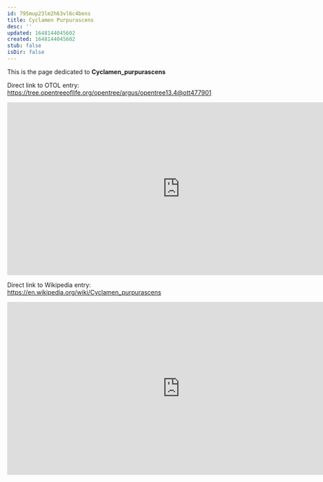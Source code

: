 ```yaml
---
id: 795mup23lm2h63vl6c4bens
title: Cyclamen Purpurascens
desc: ''
updated: 1648144045602
created: 1648144045602
stub: false
isDir: false
---
```

This is the page dedicated to **Cyclamen_purpurascens**


Direct link to OTOL entry: https://tree.opentreeoflife.org/opentree/argus/opentree13.4@ott477901



<html>
    <body>
    <iframe src="https://tree.opentreeoflife.org/opentree/argus/opentree13.4@ott477901"
    width="800" height="400" frameborder="0" allowfullscreen> </iframe>
    </body>
</html>
    


Direct link to Wikipedia entry: https://en.wikipedia.org/wiki/Cyclamen_purpurascens



<html>
    <body>
    <iframe src="https://en.wikipedia.org/wiki/Cyclamen_purpurascens"
    width="800" height="400" frameborder="0" allowfullscreen> </iframe>
    </body>
</html>
    
